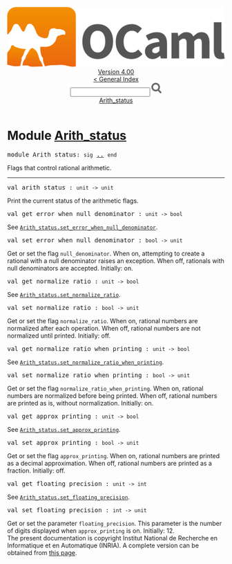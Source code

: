 <!-- ((! set title API !)) ((! set documentation !)) ((! set api !)) ((! set nobreadcrumb !)) -->
<div class="api"><header><nav class="toc brand"><a class="brand" href="https://ocaml.org/"><img src="colour-logo-gray.svg" class="svg" alt="OCaml"></a></nav><nav class="toc"><div class="toc_version"><a href="/docs" id="version-select">Version 4.00</a></div><a href="index.html">&lt; General Index</a><div class="api_search"><input type="text" name="apisearch" id="api_search" oninput="mySearch(false);" onkeypress="this.oninput();" onclick="this.oninput();" onpaste="this.oninput();">
<img src="search_icon.svg" alt="Search" class="svg" onclick="mySearch(false)"></div>
<div id="search_results"></div><div class="toc_title"><a href="#top">Arith_status</a></div><ul></ul></nav></header>

<h1>Module <a href="type_Arith_status.html">Arith_status</a></h1>
<pre><span class="keyword">module</span> Arith_status: <code class="code"><span class="keyword">sig</span></code> <a href="Arith_status.html">..</a> <code class="code"><span class="keyword">end</span></code></pre>Flags that control rational arithmetic.<br>
<hr width="100%">
<pre><span id="VALarith_status"><span class="keyword">val</span> arith_status</span> : <code class="type">unit -&gt; unit</code></pre><div class="info">
Print the current status of the arithmetic flags.<br>
</div>
<pre><span id="VALget_error_when_null_denominator"><span class="keyword">val</span> get_error_when_null_denominator</span> : <code class="type">unit -&gt; bool</code></pre><div class="info">
See <a href="Arith_status.html#VALset_error_when_null_denominator"><code class="code"><span class="constructor">Arith_status</span>.set_error_when_null_denominator</code></a>.<br>
</div>
<pre><span id="VALset_error_when_null_denominator"><span class="keyword">val</span> set_error_when_null_denominator</span> : <code class="type">bool -&gt; unit</code></pre><div class="info">
Get or set the flag <code class="code">null_denominator</code>. When on, attempting to
           create a rational with a null denominator raises an exception.
           When off, rationals with null denominators are accepted.
           Initially: on.<br>
</div>
<pre><span id="VALget_normalize_ratio"><span class="keyword">val</span> get_normalize_ratio</span> : <code class="type">unit -&gt; bool</code></pre><div class="info">
See <a href="Arith_status.html#VALset_normalize_ratio"><code class="code"><span class="constructor">Arith_status</span>.set_normalize_ratio</code></a>.<br>
</div>
<pre><span id="VALset_normalize_ratio"><span class="keyword">val</span> set_normalize_ratio</span> : <code class="type">bool -&gt; unit</code></pre><div class="info">
Get or set the flag <code class="code">normalize_ratio</code>. When on, rational
           numbers are normalized after each operation. When off,
           rational numbers are not normalized until printed.
           Initially: off.<br>
</div>
<pre><span id="VALget_normalize_ratio_when_printing"><span class="keyword">val</span> get_normalize_ratio_when_printing</span> : <code class="type">unit -&gt; bool</code></pre><div class="info">
See <a href="Arith_status.html#VALset_normalize_ratio_when_printing"><code class="code"><span class="constructor">Arith_status</span>.set_normalize_ratio_when_printing</code></a>.<br>
</div>
<pre><span id="VALset_normalize_ratio_when_printing"><span class="keyword">val</span> set_normalize_ratio_when_printing</span> : <code class="type">bool -&gt; unit</code></pre><div class="info">
Get or set the flag <code class="code">normalize_ratio_when_printing</code>.
           When on, rational numbers are normalized before being printed.
           When off, rational numbers are printed as is, without normalization.
           Initially: on.<br>
</div>
<pre><span id="VALget_approx_printing"><span class="keyword">val</span> get_approx_printing</span> : <code class="type">unit -&gt; bool</code></pre><div class="info">
See <a href="Arith_status.html#VALset_approx_printing"><code class="code"><span class="constructor">Arith_status</span>.set_approx_printing</code></a>.<br>
</div>
<pre><span id="VALset_approx_printing"><span class="keyword">val</span> set_approx_printing</span> : <code class="type">bool -&gt; unit</code></pre><div class="info">
Get or set the flag <code class="code">approx_printing</code>.
           When on, rational numbers are printed as a decimal approximation.
           When off, rational numbers are printed as a fraction.
           Initially: off.<br>
</div>
<pre><span id="VALget_floating_precision"><span class="keyword">val</span> get_floating_precision</span> : <code class="type">unit -&gt; int</code></pre><div class="info">
See <a href="Arith_status.html#VALset_floating_precision"><code class="code"><span class="constructor">Arith_status</span>.set_floating_precision</code></a>.<br>
</div>
<pre><span id="VALset_floating_precision"><span class="keyword">val</span> set_floating_precision</span> : <code class="type">int -&gt; unit</code></pre><div class="info">
Get or set the parameter <code class="code">floating_precision</code>.
           This parameter is the number of digits displayed when
           <code class="code">approx_printing</code> is on.
           Initially: 12.<br>
</div>
<div class="copyright">The present documentation is copyright Institut National de Recherche en Informatique et en Automatique (INRIA). A complete version can be obtained from <a href="http://caml.inria.fr/pub/docs/manual-ocaml/">this page</a>.</div></div>